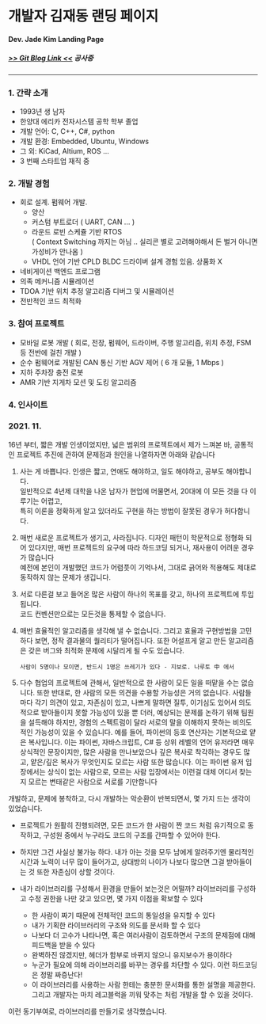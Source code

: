 # 개발자 김재동 랜딩 페이지
#### Dev. Jade Kim Landing Page
##### [>> Git Blog Link <<](https://JadeKim93.github.io) 공사중
---------------------------------------


### 1. 간략 소개
* 1993년 생 남자
* 한양대 에리카 전자시스템 공학 학부 졸업
* 개발 언어: C, C++, C#, python
* 개발 환경: Embedded, Ubuntu, Windows
* 그 외: KiCad, Altium, ROS ... 
* 3 번째 스타트업 재직 중

### 2. 개발 경험
* 회로 설계. 펌웨어 개발.
  * 양산
  * 커스텀 부트로더 ( UART, CAN ... )
  * 라운드 로빈 스케쥴 기반 RTOS  
    ( Context Switching 까지는 아님 .. 실리콘 별로 고려해야해서 돈 벌거 아니면 가성비가 안나옴 )
  * VHDL 언어 기반 CPLD BLDC 드라이버 설계 경험 있음. 상품화 X
* 네비게이션 백엔드 프로그램
* 의족 메커니즘 시뮬레이션
* TDOA 기반 위치 추정 알고리즘 디버그 및 시뮬레이션
* 전반적인 코드 최적화

### 3. 참여 프로젝트
* 모바일 로봇 개발 ( 회로, 전장, 펌웨어, 드라이버, 주행 알고리즘, 위치 추정, FSM 등 전반에 걸친 개발 )
* 순수 펌웨어로 개발된 CAN 통신 기반 AGV 제어 ( 6 개 모듈, 1 Mbps )
* 지하 주차장 충전 로봇
* AMR 기반 지게차 모션 및 도킹 알고리즘


### 4. 인사이트
### 2021. 11.
16년 부터, 짧은 개발 인생이었지만, 넓은 범위의 프로젝트에서 제가 느껴본 바, 공통적인 프로젝트 추진에 관하여 문제점과 원인을 나열하자면 아래와 같습니다

1. 사는 게 바쁩니다. 인생은 짧고, 연애도 해야하고, 일도 해야하고, 공부도 해야합니다.    
일반적으로 4년제 대학을 나온 남자가 현업에 머물면서, 20대에 이 모든 것을 다 이루기는 어렵고,   
특히 이론을 정확하게 알고 있더라도 구현을 하는 방법이 잘못된 경우가 허다합니다.

2. 매번 새로운 프로젝트가 생기고, 사라집니다. 디자인 패턴이 학문적으로 정형화 되어 있다지만, 매번 프로젝트의 요구에 따라 하드코딩 되거나, 재사용이 어려운 경우가 많습니다    
예전에 본인이 개발했던 코드가 어렴풋이 기억나서, 그대로 긁어와 적용해도 제대로 동작하지 않는 문제가 생깁니다.

3. 서로 다른걸 보고 들어온 많은 사람이 하나의 목표를 갖고, 하나의 프로젝트에 투입됩니다.   
코드 컨벤션만으로는 모든것을 통제할 수 없습니다.

4. 매번 효율적인 알고리즘을 생각해 낼 수 없습니다. 그리고 효율과 구현방법을 고민하다 보면, 정작 결과물의 퀄리티가 떨어집니다. 또한 어설프게 알고 만든 알고리즘은 갖은 버그와 최적화 문제에 시달리게 될 수도 있습니다.

	```
	사람이 5명이나 모이면, 반드시 1명은 쓰레기가 있다 - 지보로. 나루토 中 에서
	```
	
5. 다수 협업의 프로젝트에 관해서, 일반적으로 한 사람이 모든 일을 떠맡을 수는 없습니다. 또한 반대로, 한 사람의 모든 의견을 수용할 가능성은 거의 없습니다. 사람들마다 각기 의견이 있고, 자존심이 있고, 나쁘게 말하면 질투, 이기심도 있어서 의도적으로 받아들이지 못할 가능성이 있을 뿐 더러, 예상되는 문제를 논하기 위해 팀원을 설득해야 하지만, 경험의 스펙트럼이 달라 서로의 말을 이해하지 못하는 비의도적인 가능성이 있을 수 있습니다. 예를 들어, 파이썬의 등호 연산자는 기본적으로 얕은 복사입니다. 이는 파이썬, 자바스크립트, C# 등 상위 레벨의 언어 유저라면 매우 상식적인 문장이지만, 많은 사람을 만나보았으나 깊은 복사로 착각하는 경우도 많고, 얕은/깊은 복사가 무엇인지도 모르는 사람 또한 많습니다. 이는 파이썬 유저 입장에서는 상식이 없는 사람으로, 모르는 사람 입장에서는 이런걸 대체 어디서 찾는지 모르는 변태같은 사람으로 서로를 기만합니다
	
개발하고, 문제에 봉착하고, 다시 개발하는 악순환이 반복되면서, 몇 가지 드는 생각이 있었습니다.
* 프로젝트가 원활히 진행되려면, 모든 코드가 한 사람이 짠 코드 처럼 유기적으로 동작하고, 구성원 중에서 누구라도 코드의 구조를 간파할 수 있어야 한다.
* 하지만 그건 사실상 불가능 하다. 내가 아는 것을 모두 남에게 알려주기엔 물리적인 시간과 노력이 너무 많이 들어가고, 상대방의 나이가 나보다 많으면 그걸 받아들이는 것 또한 자존심이 상할 것이다.
* 내가 라이브러리를 구성해서 환경을 만들어 보는것은 어떨까?
라이브러리를 구성하고 수정 권한을 나만 갖고 있으면, 몇 가지 이점을 확보할 수 있다
    
    * 한 사람이 짜기 때문에 전체적인 코드의 통일성을 유지할 수 있다
    * 내가 기획한 라이브러리의 구조와 의도를 문서화 할 수 있다
    * 나보다 더 고수가 나타나면, 혹은 여러사람이 검토하면서 구조의 문제점에 대해 피드백을 받을 수 있다
    * 완벽하진 않겠지만, 헤더가 함부로 바뀌지 않으니 유지보수가 용이하다
    * 누군가 필요에 의해 라이브러리를 바꾸는 경우를 차단할 수 있다. 이런 하드코딩은 정말 짜증난다!
    * 이 라이브러리를 사용하는 사람 한테는 충분한 문서화를 통한 설명을 제공한다. 그리고 개발자는 마치 레고블럭을 끼워 맞추는 처럼 개발을 할 수 있을 것이다.

이런 동기부여로, 라이브러리를 만들기로 생각했습니다.

